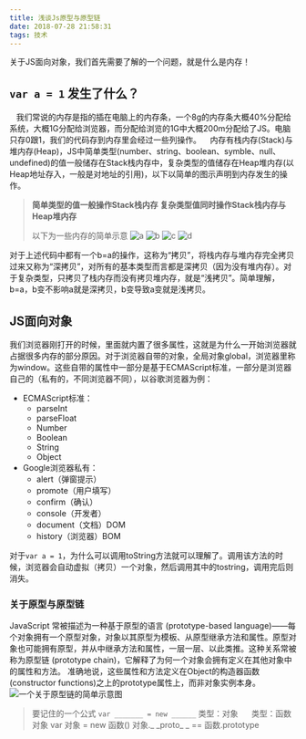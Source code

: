 ```yaml
---
title: 浅谈Js原型与原型链
date: 2018-07-28 21:58:31
tags: 技术
---
```

关于JS面向对象，我们首先需要了解的一个问题，就是什么是内存！
 ## `var a = 1` 发生了什么？
 &nbsp; &nbsp;我们常说的内存是指的插在电脑上的内存条，一个8g的内存条大概40%分配给系统，大概1G分配给浏览器，而分配给浏览的1G中大概200m分配给了JS。电脑只存0跟1，我们的代码存到内存里会经过一些列操作。
 &nbsp; &nbsp;内存有栈内存(Stack)与堆内存(Heap)，JS中简单类型(number、string、boolean、symble、null、undefined)的值一般储存在Stack栈内存中，复杂类型的值储存在Heap堆内存(以Heap地址存入，一般是对地址的引用)，以下以简单的图示声明到内存发生的操作。
 >__简单类型的值一般操作Stack栈内存__
 >**复杂类型值同时操作Stack栈内存与Heap堆内存**
 >
 >以下为一些内存的简单示意
 ![a](https://upload-images.jianshu.io/upload_images/12812641-3b2cc58f402de362.png?imageMogr2/auto-orient/strip%7CimageView2/2/w/1240)
![b](https://upload-images.jianshu.io/upload_images/12812641-171878c0d4498d13.png?imageMogr2/auto-orient/strip%7CimageView2/2/w/1240)
![c](https://upload-images.jianshu.io/upload_images/12812641-b498bc0d28700760.png?imageMogr2/auto-orient/strip%7CimageView2/2/w/1240)
![d](https://upload-images.jianshu.io/upload_images/12812641-548638a7036913a6.png?imageMogr2/auto-orient/strip%7CimageView2/2/w/1240)

对于上述代码中都有一个b=a的操作，这称为“拷贝”，将栈内存与堆内存完全拷贝过来又称为“深拷贝”，对所有的基本类型而言都是深拷贝（因为没有堆内存）。对于复杂类型，只拷贝了栈内存而没有拷贝堆内存，就是“浅拷贝”。简单理解，b=a，b变不影响a就是深拷贝，b变导致a变就是浅拷贝。

## JS面向对象

我们浏览器刚打开的时候，里面就内置了很多属性，这就是为什么一开始浏览器就占据很多内存的部分原因。对于浏览器自带的对象，全局对象global，浏览器里称为window。这些自带的属性中一部分是基于ECMAScript标准，一部分是浏览器自己的（私有的，不同浏览器不同），以谷歌浏览器为例：
- ECMAScript标准：
  - parseInt
  - parseFloat
  - Number
  - Boolean
  - String
  - Object
- Google浏览器私有：
  - alert（弹窗提示）
  - promote（用户填写）
  - confirm（确认）
  - console（开发者）
  - document（文档）DOM
  - history（浏览器）BOM

对于`var a = 1`，为什么可以调用toString方法就可以理解了。调用该方法的时候，浏览器会自动虚拟（拷贝）一个对象，然后调用其中的tostring，调用完后则消失。
### 关于原型与原型链
JavaScript 常被描述为一种基于原型的语言 (prototype-based language)——每个对象拥有一个原型对象，对象以其原型为模板、从原型继承方法和属性。原型对象也可能拥有原型，并从中继承方法和属性，一层一层、以此类推。这种关系常被称为原型链 (prototype chain)，它解释了为何一个对象会拥有定义在其他对象中的属性和方法。
准确地说，这些属性和方法定义在Object的构造器函数(constructor functions)之上的prototype属性上，而非对象实例本身。
![一个关于原型链的简单示意图](https://upload-images.jianshu.io/upload_images/12812641-738570ee957671b9.png?imageMogr2/auto-orient/strip%7CimageView2/2/w/1240)
>要记住的一个公式
`var _______ = new ______`
类型：对象&nbsp;&nbsp;&nbsp;&nbsp;&nbsp;&nbsp;类型：函数对象
var 对象 = new 函数()
对象._ \_proto_ _ == 函数.prototype